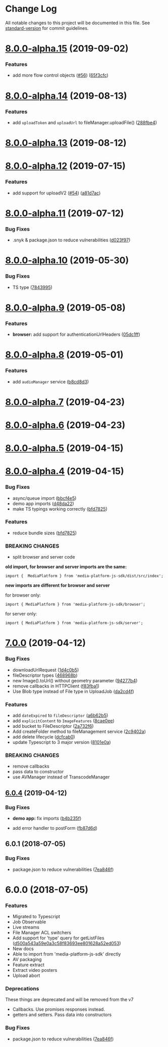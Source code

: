 # Change Log

All notable changes to this project will be documented in this file. See [standard-version](https://github.com/conventional-changelog/standard-version) for commit guidelines.

<a name="8.0.0-alpha.15"></a>
# [8.0.0-alpha.15](https://github.com/wix/media-platform-js-sdk/compare/v8.0.0-alpha.14...v8.0.0-alpha.15) (2019-09-02)


### Features

* add more flow control objects ([#56](https://github.com/wix/media-platform-js-sdk/issues/56)) ([65f3cfc](https://github.com/wix/media-platform-js-sdk/commit/65f3cfc))



<a name="8.0.0-alpha.14"></a>
# [8.0.0-alpha.14](https://github.com/wix/media-platform-js-sdk/compare/v8.0.0-alpha.13...v8.0.0-alpha.14) (2019-08-13)


### Features

* add `uploadToken` and `uploadUrl` to fileManager.uploadFile() ([288fbe4](https://github.com/wix/media-platform-js-sdk/commit/288fbe4))



<a name="8.0.0-alpha.13"></a>
# [8.0.0-alpha.13](https://github.com/wix/media-platform-js-sdk/compare/v8.0.0-alpha.12...v8.0.0-alpha.13) (2019-08-12)



<a name="8.0.0-alpha.12"></a>
# [8.0.0-alpha.12](https://github.com/wix/media-platform-js-sdk/compare/v8.0.0-alpha.11...v8.0.0-alpha.12) (2019-07-15)


### Features

* add support for uploadV2 ([#54](https://github.com/wix/media-platform-js-sdk/issues/54)) ([a81d7ac](https://github.com/wix/media-platform-js-sdk/commit/a81d7ac))



<a name="8.0.0-alpha.11"></a>
# [8.0.0-alpha.11](https://github.com/wix/media-platform-js-sdk/compare/v8.0.0-alpha.10...v8.0.0-alpha.11) (2019-07-12)


### Bug Fixes

* .snyk & package.json to reduce vulnerabilities ([d023f97](https://github.com/wix/media-platform-js-sdk/commit/d023f97))



<a name="8.0.0-alpha.10"></a>
# [8.0.0-alpha.10](https://github.com/wix/media-platform-js-sdk/compare/v8.0.0-alpha.9...v8.0.0-alpha.10) (2019-05-30)


### Bug Fixes

* TS type ([7843995](https://github.com/wix/media-platform-js-sdk/commit/7843995))



<a name="8.0.0-alpha.9"></a>
# [8.0.0-alpha.9](https://github.com/wix/media-platform-js-sdk/compare/v8.0.0-alpha.8...v8.0.0-alpha.9) (2019-05-08)


### Features

* **browser:** add support for authenticationUrlHeaders ([05dc1ff](https://github.com/wix/media-platform-js-sdk/commit/05dc1ff))



<a name="8.0.0-alpha.8"></a>
# [8.0.0-alpha.8](https://github.com/wix/media-platform-js-sdk/compare/v8.0.0-alpha.7...v8.0.0-alpha.8) (2019-05-01)


### Features

* add `audioManager` service ([b8cd8d3](https://github.com/wix/media-platform-js-sdk/commit/b8cd8d3))



<a name="8.0.0-alpha.7"></a>
# [8.0.0-alpha.7](https://github.com/wix/media-platform-js-sdk/compare/v8.0.0-alpha.6...v8.0.0-alpha.7) (2019-04-23)



<a name="8.0.0-alpha.6"></a>
# [8.0.0-alpha.6](https://github.com/wix/media-platform-js-sdk/compare/v8.0.0-alpha.5...v8.0.0-alpha.6) (2019-04-23)



<a name="8.0.0-alpha.5"></a>
# [8.0.0-alpha.5](https://github.com/wix/media-platform-js-sdk/compare/v8.0.0-alpha.4...v8.0.0-alpha.5) (2019-04-15)



<a name="8.0.0-alpha.4"></a>
# [8.0.0-alpha.4](https://github.com/wix/media-platform-js-sdk/compare/v7.0.0...v8.0.0-alpha.4) (2019-04-15)


### Bug Fixes

* async/queue import ([bbcf4e5](https://github.com/wix/media-platform-js-sdk/commit/bbcf4e5))
* demo app imports ([d48da22](https://github.com/wix/media-platform-js-sdk/commit/d48da22))
* make TS typings working correctly ([bfd7825](https://github.com/wix/media-platform-js-sdk/commit/bfd7825))

### Features
* reduce bundle sizes ([bfd7825](https://github.com/wix/media-platform-js-sdk/commit/bfd7825))

### BREAKING CHANGES
* split browser and server code

**old import, for browser and server imports are the same:**
```
import {  MediaPlatform } from 'media-platform-js-sdk/dist/src/index';
```

**new imports are different for browser and server**

for browser only:
```
import { MediaPlatform } from 'media-platform-js-sdk/browser';
```

for server only:
```
import { MediaPlatform } from 'media-platform-js-sdk/server';
```


<a name="7.0.0"></a>
# [7.0.0](https://github.com/wix/media-platform-js-sdk/compare/v6.0.4...v7.0.0) (2019-04-12)


### Bug Fixes

* downloadUrlRequest ([1d4c0b5](https://github.com/wix/media-platform-js-sdk/commit/1d4c0b5))
* fileDescriptor types ([468968b](https://github.com/wix/media-platform-js-sdk/commit/468968b))
* new Image().toUrl() without geometry parameter ([94277b4](https://github.com/wix/media-platform-js-sdk/commit/94277b4))
* remove callbacks in HTTPClient ([f83fba1](https://github.com/wix/media-platform-js-sdk/commit/f83fba1))
* Use Blob type instead of File type in UploadJob ([da2cd4f](https://github.com/wix/media-platform-js-sdk/commit/da2cd4f))


### Features

* add `dateExpired` to `fileDescriptor` ([a6b62b5](https://github.com/wix/media-platform-js-sdk/commit/a6b62b5))
* add `explicitContent` to `ImageFeatures` ([8cae0ee](https://github.com/wix/media-platform-js-sdk/commit/8cae0ee))
* add bucket to FileDescriptor ([2a732f6](https://github.com/wix/media-platform-js-sdk/commit/2a732f6))
* Add createFolder method to fileManagement service ([2c9402a](https://github.com/wix/media-platform-js-sdk/commit/2c9402a))
* add delete lifecycle ([dcfcab0](https://github.com/wix/media-platform-js-sdk/commit/dcfcab0))
* update Typescript to 3 major version ([8101e0a](https://github.com/wix/media-platform-js-sdk/commit/8101e0a))

### BREAKING CHANGES

* remove callbacks
* pass data to constructor
* use AVManager instead of TranscodeManager

<a name="6.0.4"></a>
## [6.0.4](https://github.com/wix/media-platform-js-sdk/compare/v6.0.1...v6.0.4) (2019-04-12)


### Bug Fixes

* **demo app:** fix imports ([b4b235f](https://github.com/wix/media-platform-js-sdk/commit/b4b235f))

* add error handler to postForm ([fb87d6d](https://github.com/wix/media-platform-js-sdk/commit/fb87d6d))


<a name="6.0.1"></a>
## 6.0.1 (2018-07-05)


### Bug Fixes

* package.json to reduce vulnerabilities ([7ea846f](https://github.com/wix/media-platform-js-sdk/commit/7ea846f))



<a name="6.0.0"></a>
# 6.0.0 (2018-07-05)

### Features

* Migrated to Typescript
* Job Observable
* Live streams
* File Manager ACL switchers
* Add support for 'type' query for getListFiles ([d500a543a59e0a3c58f83693ee801628a52ed053](https://github.com/wix/media-platform-js-sdk/commit/d500a543a59e0a3c58f83693ee801628a52ed053))
* New docs
* Able to import from 'media-platform-js-sdk' directly
* AV packaging
* Feature extract
* Extract video posters
* Upload abort

### Deprecations

These things are deprecated and will be removed from the v7

* Callbacks. Use promises responses instead.
* getters and setters. Pass data into constructors

### Bug Fixes

* package.json to reduce vulnerabilities ([7ea846f](https://github.com/wix/media-platform-js-sdk/commit/7ea846f))
